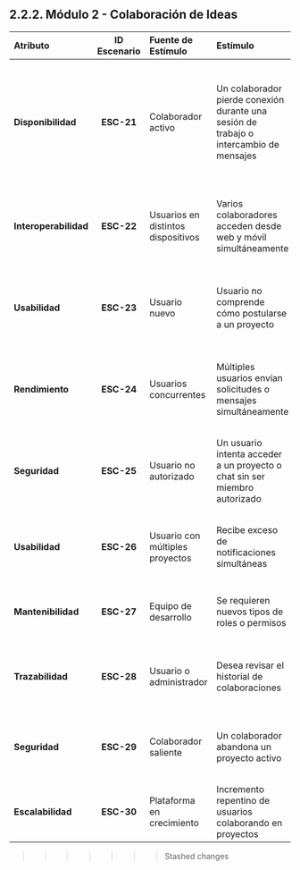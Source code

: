 ## 2.2.2. Módulo 2 - Colaboración de Ideas

| **Atributo** | **ID Escenario** | **Fuente de Estímulo** | **Estímulo** | **Artefacto** | **Entorno** | **Respuesta** | **Medida de Respuesta** |
|:-|:-:|:-|:-|:-|:-|:-|:-|
| **Disponibilidad** | **ESC-21** | Colaborador activo | Un colaborador pierde conexión durante una sesión de trabajo o intercambio de mensajes | Módulo de Colaboración de Ideas | Uso normal con conexión inestable | El sistema guarda automáticamente el estado de la colaboración, sincroniza los cambios pendientes y permite reanudar sin pérdida de información | Recuperación automática en ≤ 5 s tras reconexión |
| **Interoperabilidad** | **ESC-22** | Usuarios en distintos dispositivos | Varios colaboradores acceden desde web y móvil simultáneamente | API de sincronización del módulo | Sesión multi-dispositivo en tiempo real | El sistema sincroniza mensajes y actualizaciones en tiempo real sin duplicar datos | Propagación de cambios ≤ 1 s |
| **Usabilidad** | **ESC-23** | Usuario nuevo | Usuario no comprende cómo postularse a un proyecto | Interfaz del flujo de colaboración | Primer acceso al módulo | Se muestran pasos guiados y mensajes de ayuda que facilitan la postulación sin errores | Tasa de error en formularios ≤ 2 % |
| **Rendimiento** | **ESC-24** | Usuarios concurrentes | Múltiples usuarios envían solicitudes o mensajes simultáneamente | Servidor principal del módulo | Evento de alta concurrencia | El sistema procesa solicitudes en paralelo sin degradar tiempos de respuesta | Tiempo de respuesta ≤ 2 s con 100+ usuarios |
| **Seguridad** | **ESC-25** | Usuario no autorizado | Un usuario intenta acceder a un proyecto o chat sin ser miembro autorizado | Backend de autenticación | Intento de acceso no válido | El sistema bloquea el intento, registra el evento y notifica al creador del proyecto | 100 % de intentos bloqueados correctamente |
| **Usabilidad** | **ESC-26** | Usuario con múltiples proyectos | Recibe exceso de notificaciones simultáneas | Subsistema de notificaciones | Sesión activa con +5 colaboraciones | El sistema agrupa notificaciones por prioridad y permite silenciar proyectos | Reducción de ruido informativo ≥ 70 % |
| **Mantenibilidad** | **ESC-27** | Equipo de desarrollo | Se requieren nuevos tipos de roles o permisos | Código del módulo de roles | Actualización en mantenimiento planificado | Nuevos roles agregados sin afectar funcionalidades existentes | Tiempo de despliegue ≤ 10 min sin downtime |
| **Trazabilidad** | **ESC-28** | Usuario o administrador | Desea revisar el historial de colaboraciones | Base de datos del historial de proyectos | Operación de consulta en perfil | El sistema muestra registro cronológico de participaciones con fechas y roles | Consulta completa ≤ 2 s |
| **Seguridad** | **ESC-29** | Colaborador saliente | Un colaborador abandona un proyecto activo | Sistema de control de acceso | Sesión de salida voluntaria | El sistema revoca permisos, bloquea el chat y conserva registro del evento | Revocación ≤ 3 s sin pérdida de datos |
| **Escalabilidad** | **ESC-30** | Plataforma en crecimiento | Incremento repentino de usuarios colaborando en proyectos | Servidor en la nube (microservicio de colaboración) | Pico de 5000 usuarios concurrentes | El sistema escala horizontalmente manteniendo rendimiento estable | Disponibilidad ≥ 95 % durante picos de carga |
>>>>>>> Stashed changes
